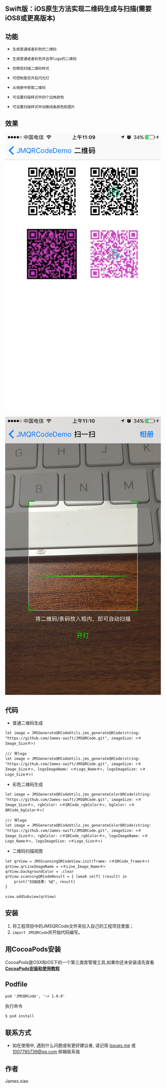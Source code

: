 Swift版：iOS原生方法实现二维码生成与扫描(需要iOS8或更高版本)
---

## 功能

* `生成普通或者彩色的二维码`<br>

* `生成普通或者彩色并且带logo的二维码`<br>

* `仿微信扫描二维码样式`<br>

* `可控制是否开启闪光灯`<br>

* `从相册中获取二维码`<br>

* `可设置扫描样式中四个边角颜色`<br>

* `可设置扫描样式中动画线条颜色和图片`<br>

## 效果
![Alt Text](https://github.com/xiaobs/JMShareSource/raw/master/screenshots/Swift/JMSQRCode/1.PNG)

![Alt Text](https://github.com/xiaobs/JMShareSource/raw/master/screenshots/Swift/JMSQRCode/2.PNG)

## 代码

* 普通二维码生成
```
let image = JMSGenerateQRCodeUtils.jms_generateQRCode(string: "https://github.com/James-swift/JMSQRCode.git", imageSize: <＃Image_Size＃>)

/// 带logo
let image = JMSGenerateQRCodeUtils.jms_generateQRCode(string: "https://github.com/James-swift/JMSQRCode.git", imageSize: <＃Image_Size＃>, logoImageName: <＃Logo_Name＃>, logoImageSize: <＃Logo_Size＃>) 
```

* 彩色二维码生成
```
let image = JMSGenerateQRCodeUtils.jms_generateColorQRCode(string: "https://github.com/James-swift/JMSQRCode.git", imageSize: <＃Image_Size＃>, rgbColor: <＃QRCode_rgbColor＃>, bgColor: <＃QRCode_bgColor＃>)

/// 带logo
let image = JMSGenerateQRCodeUtils.jms_generateColorQRCode(string: "https://github.com/James-swift/JMSQRCode.git", imageSize: <＃Image_Size＃>, rgbColor: <＃QRCode_rgbColor＃>, logoImageName: <＃Logo_Name＃>, logoImageSize: <＃Logo_Size＃>) 
```

* 二维码扫描视图
```
let qrView = JMSScanningQRCodeView.init(frame: <＃QRCode_frame＃>)
qrView.qrLineImageName = <＃Line_Image_Name＃>
qrView.backgroundColor = .clear
qrView.scanningQRCodeResult = { [weak self] (result) in
    print("扫描结果: %@", result)
}
        
view.addSubview(qrView)
```

## 安装
1. 将工程项目中的JMSQRCode文件夹拉入自己的工程项目里面；
2. ```import JMSQRCode```并开始代码编写。

## 用CocoaPods安装
CocoaPods是OSX和iOS下的一个第三类库管理工具,如果你还未安装请先查看[**CocoaPods安装和使用教程**](http://code4app.com/article/cocoapods-install-usage)

## Podfile
```
pod 'JMSQRCode', '~> 1.0.0'
```
执行命令
```OC
$ pod install
```

## 联系方式

* 如在使用中, 遇到什么问题或有更好建议者, 请记得 [Issues me](https://github.com/James-swift/JMSQRCode/issues) 或 1007785739@qq.com 邮箱联系我

## 作者
James.xiao
